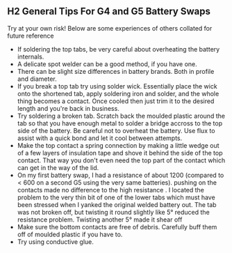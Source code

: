 ## H2 General Tips For G4 and G5 Battery Swaps

Try at your own risk! Below are some experiences of others collated for future reference

* If soldering the top tabs, be very careful about overheating the battery internals.
* A delicate spot welder can be a good method, if you have one.
* There can be slight size differences in battery brands. Both in profile and diameter.
* If you break a top tab try using solder wick. Essentially place the wick onto the shortened tab, apply soldering iron and solder, and the whole thing becomes a contact. Once cooled then just trim it to the desired length and you're back in business.
* Try soldering a broken tab. Scratch back the moulded plastic around the tab so that you have enough metal to solder a bridge accross to the top side of the battery. Be careful not to overheat the battery. Use flux to assist with a quick bond and let it cool between attempts.
* Make the top contact a spring connection by making a little wedge out of a few layers of insulation tape and shove it behind the side of the top contact. That way you don't even need the top part of the contact which can get in the way of the lid.
* On my first battery swap, I had a resistance of about 1200 (compared to < 600 on a second G5 using the very same batteries). pushing on the contacts made no difference to the high resistance . I located the problem to the very thin bit of one of the lower tabs which must have been stressed when I yanked the original welded battery out. The tab was not broken off, but twisting it round slightly like 5° reduced the resistance problem. Twisting another 5° made it shear off
* Make sure the bottom contacts are free of debris. Carefully buff them off of moulded plastic if you have to.
* Try using conductive glue.